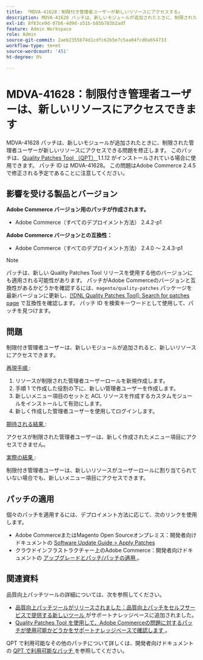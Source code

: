 ```yaml
---
title: 「MDVA-41628：制限付き管理者ユーザーが新しいリソースにアクセスする」
description: MDVA-41628 パッチは、新しいモジュールが追加されたときに、制限された管理者ユーザーが新しいリソースにアクセスできる問題を修正します。 このパッチは、[Quality Patches Tool （QPT） ] （/help/announcements/adobe-commerce-announcements/magento-quality-patches-released-new-tool-to-self-serve-quality-patches.md） 1.1.12 がインストールされている場合に利用できます。 パッチ ID は MDVA-41628。 この問題はAdobe Commerce 2.4.5 で修正される予定であることに注意してください。
exl-id: 8f63ce9d-07b6-4d9d-a51b-b85b783b2adf
feature: Admin Workspace
role: Admin
source-git-commit: 2aeb2355b74d1cdfc62b5e7c5aa04fcd0a654733
workflow-type: tm+mt
source-wordcount: '451'
ht-degree: 0%

---
```


# MDVA-41628：制限付き管理者ユーザーは、新しいリソースにアクセスできます

MDVA-41628 パッチは、新しいモジュールが追加されたときに、制限された管理者ユーザーが新しいリソースにアクセスできる問題を修正します。 このパッチは、[Quality Patches Tool （QPT） ](/help/announcements/adobe-commerce-announcements/magento-quality-patches-released-new-tool-to-self-serve-quality-patches.md)1.1.12 がインストールされている場合に使用できます。 パッチ ID は MDVA-41628。 この問題はAdobe Commerce 2.4.5 で修正される予定であることに注意してください。

## 影響を受ける製品とバージョン

**Adobe Commerce バージョン用のパッチが作成されます。**

* Adobe Commerce（すべてのデプロイメント方法） 2.4.2-p1

**Adobe Commerce バージョンとの互換性：**

* Adobe Commerce（すべてのデプロイメント方法） 2.4.0 ～ 2.4.3-p1

>[!NOTE]
>
>パッチは、新しい Quality Patches Tool リリースを使用する他のバージョンにも適用される可能性があります。 パッチがAdobe Commerceのバージョンと互換性があるかどうかを確認するには、`magento/quality-patches` パッケージを最新バージョンに更新し、[[!DNL Quality Patches Tool]: Search for patches page](https://experienceleague.adobe.com/tools/commerce-quality-patches/index.html?lang=ja) で互換性を確認します。 パッチ ID を検索キーワードとして使用して、パッチを見つけます。

## 問題

制限付き管理者ユーザーは、新しいモジュールが追加されると、新しいリソースにアクセスできます。

<u> 再現手順 </u>:

1. リソースが制限された管理者ユーザーロールを新規作成します。
1. 手順 1 で作成した役割の下に、新しい管理者ユーザーを作成します。
1. 新しいメニュー項目のセットと ACL リソースを作成するカスタムモジュールをインストールして有効にします。
1. 新しく作成した管理者ユーザーを使用してログインします。

<u> 期待される結果 </u>:

アクセスが制限された管理者ユーザーは、新しく作成されたメニュー項目にアクセスできません。

<u> 実際の結果 </u>:

制限付き管理者ユーザーは、新しいリソースがユーザーロールに割り当てられていない場合でも、新しいメニュー項目にアクセスできます。

## パッチの適用

個々のパッチを適用するには、デプロイメント方法に応じて、次のリンクを使用します。

* Adobe CommerceまたはMagento Open Sourceオンプレミス：開発者向けドキュメントの [Software Update Guide > Apply Patches](https://experienceleague.adobe.com/ja/docs/commerce-operations/tools/quality-patches-tool/usage)
* クラウドインフラストラクチャー上のAdobe Commerce：開発者向けドキュメントの [ アップグレードとパッチ/パッチの適用 ](https://experienceleague.adobe.com/ja/docs/commerce-cloud-service/user-guide/develop/upgrade/apply-patches)。

## 関連資料

品質向上パッチツールの詳細については、次を参照してください。

* [ 品質向上パッチツールがリリースされました：品質向上パッチをセルフサービスで提供する新しいツール ](/help/announcements/adobe-commerce-announcements/magento-quality-patches-released-new-tool-to-self-serve-quality-patches.md) がサポートナレッジベースに追加されました。
* [Quality Patches Tool を使用して、Adobe Commerceの問題に対するパッチが使用可能かどうかをサポートナレッジベースで確認します ](/help/support-tools/patches-available-in-qpt-tool/check-patch-for-magento-issue-with-magento-quality-patches.md)。

QPT で利用可能なその他のパッチについて詳しくは、開発者向けドキュメントの [QPT で利用可能なパッチ ](https://experienceleague.adobe.com/tools/commerce-quality-patches/index.html?lang=ja) を参照してください。
